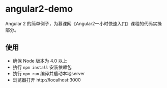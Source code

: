 # angular2-demo
Angular 2 的简单例子，为慕课网《Angular2一小时快速入门》课程的代码实操部分。

## 使用
- 确保 Node 版本为 4.0 以上
- 执行 `npm install` 安装依赖包
- 执行 `npm run` 编译并启动本地server
- 浏览器打开 http://localhost:3000
